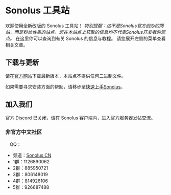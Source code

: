 # Sonolus 工具站

欢迎使用全新改版的 Sonolus 工具站！
*特别提醒：这不是Sonolus官方创办的网站，而是粉丝性质的站点。您在本站点上获取的信息均不代表Sonolus开发者的观点。*
在这里你可以查询到有关 Sonolus 的信息与教程。
请您展开左侧的菜单查看相关文章。

## 下载与更新

请在[官方网站](https://sonolus.com/)下载最新版本，本站点不提供任何二进制文件。

如果需要寻求安装方面的帮助，请移步至[快速上手Sonolus](/guide/quick-start)。

## 加入我们

官方 Discord 已关闭，请在 Sonolus 客户端内，进入官方服务器发帖交流。

### 非官方中文社区

<img src="https://sonolus.com/res/qq-brands.png" style="height: 1em"/>QQ：

  * 频道：[Sonolus CN](https://pd.qq.com/s/5h0ijwbfr)
  * 1群：1126890062
  * 2群：885950721
  * 3群：806148019
  * 4群：814926106
  * 5群：926687488
